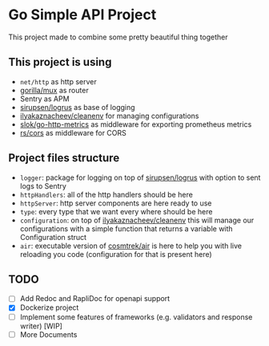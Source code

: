 # Go Simple API Project

This project made to combine some pretty beautiful thing together

## This project is using

* `net/http` as http server
* [gorilla/mux](https://github.com/gorilla/mux) as router
* Sentry as APM
* [sirupsen/logrus](https://github.com/sirupsen/logrus) as base of logging
* [ilyakaznacheev/cleanenv](https://github.com/ilyakaznacheev/cleanenv) for managing configurations
* [slok/go-http-metrics](https://github.com/slok/go-http-metrics) as middleware for exporting prometheus metrics
* [rs/cors](https://github.com/rs/cors) as middleware for CORS

## Project files structure

* `logger`: package for logging on top of [sirupsen/logrus](https://github.com/sirupsen/logrus) with option to sent logs to Sentry
* `httpHandlers`: all of the http handlers should be here
* `httpServer`: http server components are here ready to use
* `type`: every type that we want every where should be here
* `configuration`: on top of [ilyakaznacheev/cleanenv](https://github.com/ilyakaznacheev/cleanenv) this will manage our configurations with a simple function that returns a variable with Configuration struct
* `air`: executable version of [cosmtrek/air](https://github.com/cosmtrek/air) is here to help you with live reloading you code (configuration for that is present here)

## TODO

* [ ] Add Redoc and RapliDoc for openapi support
* [x] Dockerize project
* [ ] Implement some features of frameworks (e.g. validators and response writer) [WIP]
* [ ] More Documents

